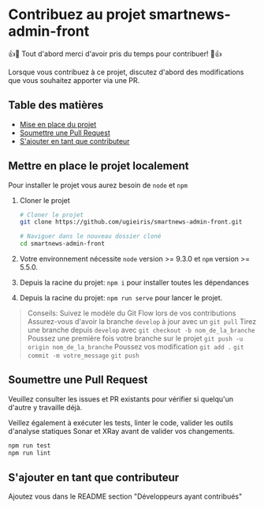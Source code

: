 # Contribuez au projet smartnews-admin-front

👍🎉 Tout d'abord merci d'avoir pris du temps pour contribuer! 🎉👍

Lorsque vous contribuez à ce projet, discutez d'abord des modifications que vous souhaitez apporter via une PR.

## Table des matières

- [Mise en place du projet](#setting-up-the-project-locally)
- [Soumettre une Pull Request](#submitting-a-pull-request)
- [S'ajouter en tant que contributeur](#add-yourself-as-a-contributor)

## Mettre en place le projet localement

Pour installer le projet vous aurez besoin de `node` et `npm`

1.  Cloner le projet

    ```sh
    # Cloner le projet
    git clone https://github.com/ugieiris/smartnews-admin-front.git

    # Naviguer dans le nouveau dossier cloné
    cd smartnews-admin-front
    ```

2.  Votre environnement nécessite `node` version >= 9.3.0 et `npm` version >= 5.5.0.

3.  Depuis la racine du projet: `npm i` pour installer toutes les dépendances

4.  Depuis la racine du projet: `npm run serve` pour lancer le projet.

> Conseils:
> Suivez le modèle du Git Flow lors de vos contributions
> Assurez-vous d'avoir la branche `develop` à jour avec un `git pull`
> Tirez une branche depuis `develop` avec `git checkout -b nom_de_la_branche`
> Poussez une première fois votre branche sur le projet `git push -u origin nom_de_la_branche`
> Poussez vos modification `git add .` `git commit -m votre_message` `git push`

## Soumettre une Pull Request

Veuillez consulter les issues et PR existants pour vérifier si quelqu'un d'autre y travaille déjà.

Veillez également à exécuter les tests, linter le code, valider les outils d'analyse statiques Sonar et XRay avant de valider vos changements.

```sh
npm run test
npm run lint
```

## S'ajouter en tant que contributeur

Ajoutez vous dans le README section "Développeurs ayant contribués"
